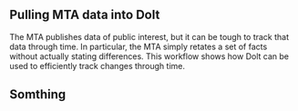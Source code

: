 ## Pulling MTA data into Dolt
The MTA publishes data of public interest, but it can be tough to track that data through time. In particular, the MTA simply retates a set of facts without actually stating differences. This workflow shows how Dolt can be used to efficiently track changes through time.

## Somthing
